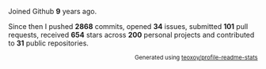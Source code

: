 Joined Github **9** years ago.

Since then I pushed **2868** commits, opened **34** issues, submitted **101** pull requests, received **654** stars across **200** personal projects and contributed to **31** public repositories.

<p align="right"><sub>Generated using <a href="https://github.com/marketplace/actions/profile-readme-stats">teoxoy/profile-readme-stats</a></sub></p>
